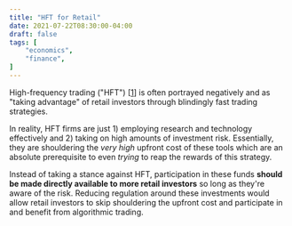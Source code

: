 ```yaml
---
title: "HFT for Retail"
date: 2021-07-22T08:30:00-04:00
draft: false
tags: [
	"economics",
	"finance",
]
---
```

High-frequency trading ("HFT") [[1](https://en.wikipedia.org/wiki/High-frequency_trading "High-frequency trading - Wikipedia")] is often portrayed negatively and as "taking advantage" of retail investors through blindingly fast trading strategies.

In reality, HFT firms are just 1) employing research and technology effectively and 2) taking on high amounts of investment risk. Essentially, they are shouldering the _very high_ upfront cost of these tools which are an absolute prerequisite to even _trying_ to reap the rewards of this strategy.

Instead of taking a stance against HFT, participation in these funds **should be made directly available to more retail investors** so long as they're aware of the risk. Reducing regulation around these investments would allow retail investors to skip shouldering the upfront cost and participate in and benefit from algorithmic trading.
